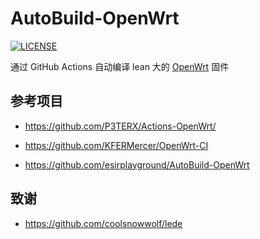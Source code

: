 # AutoBuild-OpenWrt

[![LICENSE](https://img.shields.io/github/license/mashape/apistatus.svg?style=flat&logo=github&label=LICENSE)](https://github.com/ygguorun/AutoBuild-OpenWrt/blob/master/LICENSE)

通过 GitHub Actions 自动编译 lean 大的 [OpenWrt](https://github.com/coolsnowwolf/lede) 固件

## 参考项目

- https://github.com/P3TERX/Actions-OpenWrt/  

- https://github.com/KFERMercer/OpenWrt-CI

- https://github.com/esirplayground/AutoBuild-OpenWrt

## 致谢

- https://github.com/coolsnowwolf/lede
